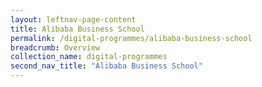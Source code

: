 ```yaml
---
layout: leftnav-page-content
title: Alibaba Business School
permalink: /digital-programmes/alibaba-business-school
breadcrumb: Overview
collection_name: digital-programmes
second_nav_title: "Alibaba Business School"
---
```

